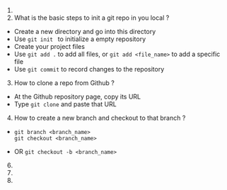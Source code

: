 1.
2. What is the basic steps to init a git repo in you local ?
  - Create a new directory and go into this directory
  - Use ```git init ``` to initialize a empty repository
  - Create your project files
  - Use ```git add .``` to add all files, or ```git add <file_name>``` to add a specific file
  - Use ```git commit``` to record changes to the repository
3. How to clone a repo from Github ?
  - At the Github repository page, copy its URL
  - Type ```git clone``` and paste that URL   
4. How to create a new branch and checkout to that branch ?
  - ```
    git branch <branch_name> 
    git checkout <branch_name>
    ```
  - OR ```git checkout -b <branch_name>```
6. 
7.
8.
